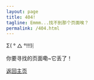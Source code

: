 ```yaml
---
layout: page
title: 404!
tagline: Emmm...找不到那个页面唉？
permalink: /404.html
---
```


Σ( ° △ °!!!)︴

你要寻找的页面嘞~它丢了！

[返回主页](https://chgtaxihe.github.io)
